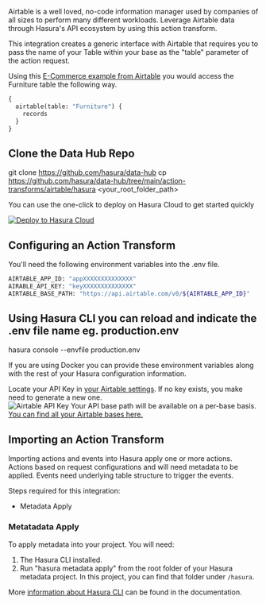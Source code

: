 Airtable is a well loved, no-code information manager used by companies of all sizes to perform many different workloads. Leverage Airtable data through Hasura's API ecosystem by using this action transform.

This integration creates a generic interface with Airtable that requires you to pass the name of your Table within your base as the "table" parameter of the action request.

Using this [E-Commerce example from Airtable](https://www.airtable.com/templates/featured/expZvMLT9L6c4yeBX/product-catalog) you would access the Furniture table the following way.

```graphql
{
  airtable(table: "Furniture") {
    records
  }
}
```

## Clone the Data Hub Repo

git clone https://github.com/hasura/data-hub
cp https://github.com/hasura/data-hub/tree/main/action-transforms/airtable/hasura <your_root_folder_path>

You can use the one-click to deploy on Hasura Cloud to get started quickly

[![Deploy to Hasura Cloud](https://hasura.io/deploy-button.svg)](https://cloud.hasura.io/deploy?github_repo=https://github.com/hasura/data-hub&hasura_dir=action-transforms/airtable/hasura)

## Configuring an Action Transform

You'll need the following environment variables into the .env file.

```bash
AIRTABLE_APP_ID: "appXXXXXXXXXXXXXX"
AIRABLE_API_KEY: "keyXXXXXXXXXXXXXX"
AIRTABLE_BASE_PATH: "https://api.airtable.com/v0/${AIRTABLE_APP_ID}"
```

## Using Hasura CLI you can reload and indicate the .env file name eg. production.env
hasura console --envfile production.env

If you are using Docker you can provide these environment variables along with the rest of your Hasura configuration information.

Locate your API Key in [your Airtable settings](https://airtable.com/account). If no key exists, you make need to generate a new one.  
![Airtable API Key](https://graphql-engine-cdn.hasura.io/assets/main-site/marketplace/airtable-guide-image-1.png)
Your API base path will be available on a per-base basis. [You can find all your Airtable bases here.](https://airtable.com/api)

## Importing an Action Transform

Importing actions and events into Hasura apply one or more actions. Actions based on request configurations and will need metadata to be applied. Events need underlying table structure to trigger the events.

Steps required for this integration:

- Metadata Apply

### Metatadata Apply

To apply metadata into your project. You will need:

1. The Hasura CLI installed.
2. Run "hasura metadata apply" from the root folder of your Hasura metadata project. In this project, you can find that folder under `/hasura`.

More [information about Hasura CLI](https://hasura.io/docs/latest/graphql/core/hasura-cli/index.html) can be found in the documentation.

